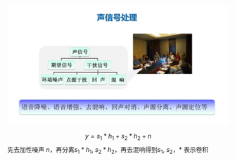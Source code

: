 ![](https://raw.githubusercontent.com/FYJNEVERFOLLOWS/Picture-Bed/main/202304/20230403155650.png)

$$
y = s_1 * h_1 + s_2 * h_2 + n
$$
先去加性噪声 $n$，再分离$s_1 * h_1$, $s_2 * h_2$，再去混响得到$s_1$, $s_2$，$*$ 表示卷积